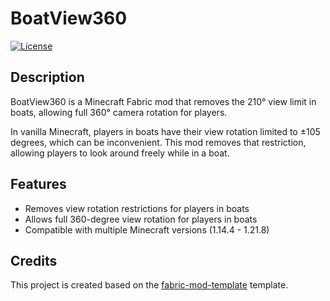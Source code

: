 # BoatView360

[![License](https://img.shields.io/github/license/AsOne2020/BoatView360.svg)](http://www.gnu.org/licenses/lgpl-3.0.html)

## Description

BoatView360 is a Minecraft Fabric mod that removes the 210° view limit in boats, allowing full 360° camera rotation for players.

In vanilla Minecraft, players in boats have their view rotation limited to ±105 degrees, which can be inconvenient. This mod removes that restriction, allowing players to look around freely while in a boat.

## Features

- Removes view rotation restrictions for players in boats
- Allows full 360-degree view rotation for players in boats
- Compatible with multiple Minecraft versions (1.14.4 - 1.21.8)

## Credits

This project is created based on the [fabric-mod-template](https://github.com/Fallen-Breath/fabric-mod-template) template.
